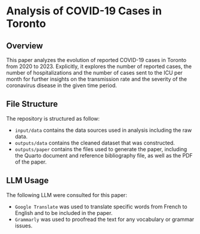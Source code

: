 # Analysis of COVID-19 Cases in Toronto

## Overview
This paper analyzes the evolution of reported COVID-19 cases in Toronto from 2020 to 2023. Explicitly, it explores the number of reported cases, the number of hospitalizations and the number of cases sent to the ICU per month for further insights on the transmission rate and the severity of the coronavirus disease in the given time period.

## File Structure
The repository is structured as follow:
-   `input/data` contains the data sources used in analysis including the raw data.
-   `outputs/data` contains the cleaned dataset that was constructed.
-   `outputs/paper` contains the files used to generate the paper, including the Quarto document and reference bibliography file, as well as the PDF of the paper. 

## LLM Usage
The following LLM were consulted for this paper:
-   `Google Translate` was used to translate specific words from French to English and to be included in the paper.
-   `Grammarly` was used to proofread the text for any vocabulary or grammar issues. 
